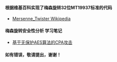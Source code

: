 #### 根据维基百科实现了梅森旋转32位MT19937标准的代码
- [Mersenne_Twister Wikipedia](https://en.wikipedia.org/wiki/Mersenne_Twister)


#### 梅森旋转安全性分析 学习笔记
- [基于无保护AES算法的CPA攻击](http://csuncle.com/2018/08/02/%E5%9F%BA%E4%BA%8E%E6%97%A0%E4%BF%9D%E6%8A%A4AES%E7%AE%97%E6%B3%95%E7%9A%84CPA%E6%94%BB%E5%87%BB/)


#### 如有错误，敬请提出，谢谢！